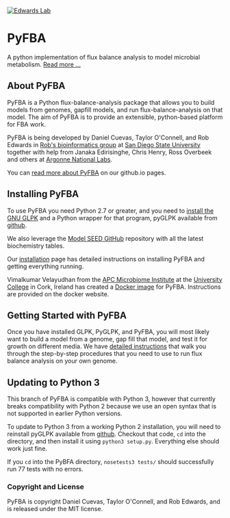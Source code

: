 [![Edwards Lab](https://img.shields.io/badge/Bioinformatics-EdwardsLab-03A9F4)](https://edwards.sdsu.edu/research)
# PyFBA
A python implementation of flux balance analysis to model microbial metabolism. [Read more ...](http://linsalrob.github.io/PyFBA/)

## About PyFBA

PyFBA is a Python flux-balance-analysis package that allows you to build models from genomes, gapfill models, and run
flux-balance-analysis on that model. The aim of PyFBA is to provide an extensible, python-based platform for
FBA work.

PyFBA is being developed by Daniel Cuevas, Taylor O'Connell, and Rob Edwards in [Rob's bioinformatics
group](http://edwards.sdsu.edu/research) at [San Diego State University](http://www.sdsu.edu/) together with help from
Janaka Edirisinghe, Chris Henry, Ross Overbeek and others at [Argonne National Labs](http://www.theseed.org/).

You can [read more about PyFBA](http://linsalrob.github.io/PyFBA/) on our github.io pages.

## Installing PyFBA

To use PyFBA you need Python 2.7 or greater, and you need to [install the GNU GLPK](INSTALLATION.md) and a Python
wrapper for that program, pyGLPK available from [github](https://github.com/bradfordboyle/pyglpk). 

We also leverage the [Model SEED GitHub](https://github.com/ModelSEED/ModelSEEDDatabase.git) repository with all the
latest biochemistry tables. 

Our [installation](INSTALLATION.md) page has detailed instructions on installing PyFBA and getting everything running.

Vimalkumar Velayudhan from the [APC Microbiome Institute](http://apc.ucc.ie/) at the [University College](http://www.ucc.ie) in Cork, Ireland has created a [Docker image](https://hub.docker.com/r/vimalkvn/pyfba/) for PyFBA. Instructions are provided on the docker website.

## Getting Started with PyFBA

Once you have installed GLPK, PyGLPK, and PyFBA, you will most likely want to build a model from a genome, gap fill that
model, and test it for growth on different media. We have [detailed instructions](GETTING_STARTED.md) that walk you through the step-by-step
procedures that you need to use to run flux balance analysis on your own genome.

## Updating to Python 3

This branch of PyFBA is compatible with Python 3, however that currently breaks compatibility with Python 2 because we use
an open syntax that is not supported in earlier Python versions.

To update to Python 3 from a working Python 2 installation, you will need to reinstall pyGLPK available from
[github](https://github.com/bradfordboyle/pyglpk). Checkout that code, `cd` into the directory, and then install it 
using `python3 setup.py`. Everything else should work just fine.

If you `cd` into the PyBFA directory, `nosetests3 tests/` should successfully run 77 tests with no errors.

### Copyright and License

PyFBA is copyright Daniel Cuevas, Taylor O'Connell, and Rob Edwards, and is released under the MIT license.
